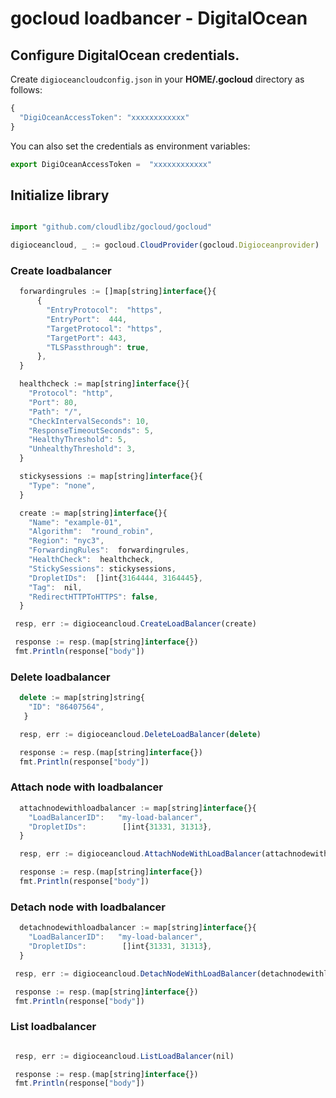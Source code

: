 # gocloud loadbancer - DigitalOcean

## Configure DigitalOcean credentials.

Create `digioceancloudconfig.json` in your <b>HOME/.gocloud</b> directory as follows:
```js
{
  "DigiOceanAccessToken": "xxxxxxxxxxxx"
}
```

You can also set the credentials as environment variables:
```js
export DigiOceanAccessToken =  "xxxxxxxxxxxx"
```


## Initialize library

```js

import "github.com/cloudlibz/gocloud/gocloud"

digioceancloud, _ := gocloud.CloudProvider(gocloud.Digioceanprovider)
```

### Create loadbalancer

```js
  forwardingrules := []map[string]interface{}{
      {
        "EntryProtocol":  "https",
        "EntryPort":  444,
        "TargetProtocol": "https",
        "TargetPort": 443,
        "TLSPassthrough": true,
      },
  }

  healthcheck := map[string]interface{}{
    "Protocol": "http",
    "Port": 80,
    "Path": "/",
    "CheckIntervalSeconds": 10,
    "ResponseTimeoutSeconds": 5,
    "HealthyThreshold": 5,
    "UnhealthyThreshold": 3,
  }

  stickysessions := map[string]interface{}{
    "Type": "none",
  }

  create := map[string]interface{}{
    "Name": "example-01",
    "Algorithm":  "round_robin",
    "Region": "nyc3",
    "ForwardingRules":  forwardingrules,
    "HealthCheck":  healthcheck,
    "StickySessions": stickysessions,
    "DropletIDs":  []int{3164444, 3164445},
    "Tag":  nil,
    "RedirectHTTPToHTTPS": false,
  }

 resp, err := digioceancloud.CreateLoadBalancer(create)

 response := resp.(map[string]interface{})
 fmt.Println(response["body"])
```

### Delete loadbalancer

```js
  delete := map[string]string{
    "ID": "86407564",
   }

  resp, err := digioceancloud.DeleteLoadBalancer(delete)

  response := resp.(map[string]interface{})
  fmt.Println(response["body"])
```

### Attach node with loadbalancer

```js
  attachnodewithloadbalancer := map[string]interface{}{
    "LoadBalancerID":   "my-load-balancer",
    "DropletIDs":        []int{31331, 31313},
  }

  resp, err := digioceancloud.AttachNodeWithLoadBalancer(attachnodewithloadbalancer)

  response := resp.(map[string]interface{})
  fmt.Println(response["body"])
```

### Detach node with loadbalancer

```js
  detachnodewithloadbalancer := map[string]interface{}{
    "LoadBalancerID":   "my-load-balancer",
    "DropletIDs":        []int{31331, 31313},
  }

 resp, err := digioceancloud.DetachNodeWithLoadBalancer(detachnodewithloadbalancer)

 response := resp.(map[string]interface{})
 fmt.Println(response["body"])
```


### List loadbalancer

```js

 resp, err := digioceancloud.ListLoadBalancer(nil)

 response := resp.(map[string]interface{})
 fmt.Println(response["body"])
```
